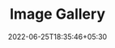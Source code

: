 ---
title: "Image Gallery"
date: 2022-06-25T18:35:46+05:30
draft: false
description: "My gallery :earth_asia:"
layout: "gallery"
images:
# - src: https://iso.500px.com/wp-content/uploads/2016/03/stock-photo-142984111-1500x1000.jpg
---